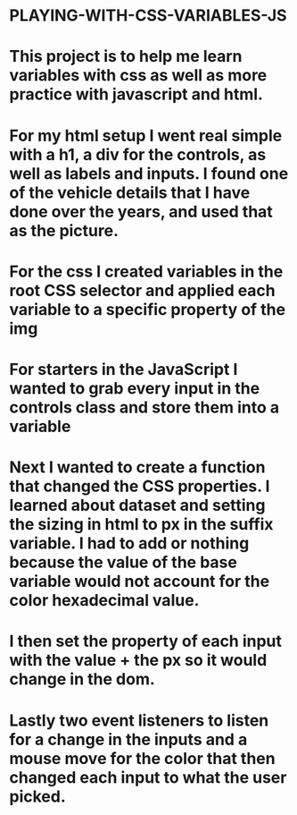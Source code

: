 # PLAYING-WITH-CSS-VARIABLES-JS
#
#
# This project is to help me learn variables with css as well as more practice with javascript and html.
# 
#
#
# For my html setup I went real simple with a h1, a div for the controls, as well as labels and inputs. I found one of the vehicle details that I have done over the years, and used that as the picture.
#
#
# For the css I created variables in the root CSS selector and applied each variable to a specific property of the img
#
#
# For starters in the JavaScript I wanted to grab every input in the controls class and store them into a variable
#
#
# Next I wanted to create a function that changed the CSS properties. I learned about dataset and setting the sizing in html to px in the suffix variable. I had to add or nothing because the value of the base variable would not account for the color hexadecimal value.
#
#
# I then set the property of each input with the value + the px so it would change in the dom.
#
#
# Lastly two event listeners to listen for a change in the inputs and a mouse move for the color that then changed each input to what the user picked.